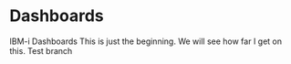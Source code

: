 # Dashboards
IBM-i Dashboards
This is just the beginning.  We will see how far I get on this.
Test branch
